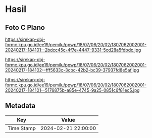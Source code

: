 # Hasil

## Foto C Plano

https://sirekap-obj-formc.kpu.go.id/ee19/pemilu/ppwp/18/07/06/20/02/1807062002001-20240217-184101--2bdcc45c-4f7e-4447-9331-5cd28a5fdbdc.jpg

https://sirekap-obj-formc.kpu.go.id/ee19/pemilu/ppwp/18/07/06/20/02/1807062002001-20240217-184102--fff5633c-3cbc-42b2-bc39-37937fd8e5af.jpg

https://sirekap-obj-formc.kpu.go.id/ee19/pemilu/ppwp/18/07/06/20/02/1807062002001-20240217-184101--5176875b-a85e-4745-9a25-0851c6f81ec5.jpg


## Metadata

| Key        | Value               |
| ---------- | ------------------- |
| Time Stamp | 2024-02-21 22:00:00 |



